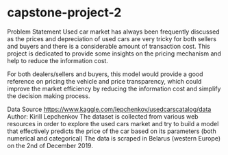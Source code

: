 # capstone-project-2
Problem Statement
Used car market has always been frequently discussed as the prices and depreciation of used cars are very tricky for both sellers and buyers and there is a considerable amount of transaction cost. This project is dedicated to provide some insights on the pricing mechanism and help to reduce the information cost.  

For both dealers/sellers and buyers, this model would provide a good reference on pricing the vehicle and price transparency, which could improve the market efficiency by reducing the information cost and simplify the decision making process. 

Data Source
https://www.kaggle.com/lepchenkov/usedcarscatalog/data
Author: Kirill Lepchenkov
The dataset is collected from various web resources in order to explore the used cars market and try to build a model that effectively predicts the price of the car based on its parameters (both numerical and categorical)
The data is scraped in Belarus (western Europe) on the 2nd of December 2019.
